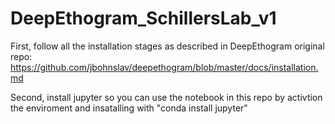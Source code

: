 # DeepEthogram_SchillersLab_v1

First, follow all the installation stages as described in DeepEthogram original repo: https://github.com/jbohnslav/deepethogram/blob/master/docs/installation.md 

Second, install jupyter so you can use the notebook in this repo by activtion the enviroment and insatalling with "conda install jupyter"
